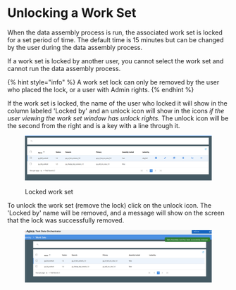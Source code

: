 # Unlocking a Work Set

When the data assembly process is run, the associated work set is locked for a set period of time.  The default time is 15 minutes but can be changed by the user during the data assembly process.

If a work set is locked by another user, you cannot select the work set and cannot run the data assembly process.

{% hint style="info" %}
A work set lock can only be removed by the user who placed the lock, or a user with Admin rights.
{% endhint %}

If the work set is locked, the name of the user who locked it will show in the column labeled 'Locked by' and an unlock icon will show in the icons _if the user viewing the work set window has unlock rights._  The unlock icon will be the second from the right and is a key with a line through it.

<figure><img src="../../../../../.gitbook/assets/image (448).png" alt=""><figcaption><p>Locked work set</p></figcaption></figure>

To unlock the work set (remove the lock) click on the unlock icon.  The 'Locked by' name will be removed, and a message will show on the screen that the lock was successfully removed.

<figure><img src="../../../../../.gitbook/assets/image (449).png" alt=""><figcaption></figcaption></figure>
